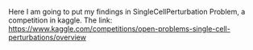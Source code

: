 Here I am going to put my findings in SingleCellPerturbation Problem, a competition in kaggle.
The link: https://www.kaggle.com/competitions/open-problems-single-cell-perturbations/overview
